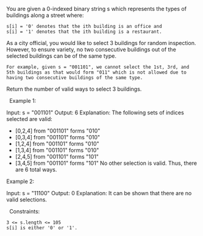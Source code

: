 You are given a 0-indexed binary string s which represents the types of buildings along a street where:


	s[i] = '0' denotes that the ith building is an office and
	s[i] = '1' denotes that the ith building is a restaurant.


As a city official, you would like to select 3 buildings for random inspection. However, to ensure variety, no two consecutive buildings out of the selected buildings can be of the same type.


	For example, given s = "001101", we cannot select the 1st, 3rd, and 5th buildings as that would form "011" which is not allowed due to having two consecutive buildings of the same type.


Return the number of valid ways to select 3 buildings.

 
Example 1:

Input: s = "001101"
Output: 6
Explanation: 
The following sets of indices selected are valid:
- [0,2,4] from "001101" forms "010"
- [0,3,4] from "001101" forms "010"
- [1,2,4] from "001101" forms "010"
- [1,3,4] from "001101" forms "010"
- [2,4,5] from "001101" forms "101"
- [3,4,5] from "001101" forms "101"
No other selection is valid. Thus, there are 6 total ways.


Example 2:

Input: s = "11100"
Output: 0
Explanation: It can be shown that there are no valid selections.


 
Constraints:


	3 <= s.length <= 105
	s[i] is either '0' or '1'.

